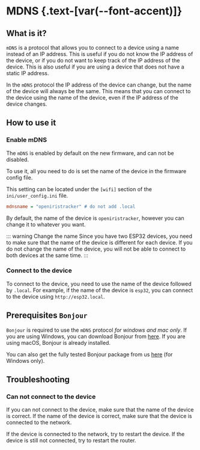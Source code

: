 # MDNS {.text-[var(--font-accent)]}

## What is it?

`mDNS` is a protocol that allows you to connect to a device using a name instead of an IP address. This is useful if you do not know the IP address of the device, or if you do not want to keep track of the IP address of the device. This is also useful if you are using a device that does not have a static IP address.

In the `mDNS` protocol the IP address of the device can change, but the name of the device will always be the same. This means that you can connect to the device using the name of the device, even if the IP address of the device changes.

## How to use it

### Enable mDNS

The `mDNS` is enabled by default on the new firmware, and can not be disabled.

To use it, all you need to do is set the name of the device in the firmware config file.

This setting can be located under the `[wifi]` section of the `ini/user_config.ini` file.

```ini
mdnsname = "openiristracker" # do not add .local
```

By default, the name of the device is `openiristracker`, however you can change it to whatever you want.

::: warning Change the name
Since you have two ESP32 devices, you need to make sure that the name of the device is different for each device. If you do not change the name of the device, you will not be able to connect to both devices at the same time.
:::

### Connect to the device

To connect to the device, you need to use the name of the device followed by `.local`. For example, if the name of the device is `esp32`, you can connect to the device using `http://esp32.local`.

## Prerequisites `Bonjour`

`Bonjour` is required to use the `mDNS` protocol _for windows and mac only_. If you are using Windows, you can download Bonjour from [here](https://support.apple.com/kb/DL999?locale=en_US). If you are using macOS, Bonjour is already installed.

You can also get the fully tested Bonjour package from us [here](https://github.com/RedHawk989/EyeTrackVR/tree/GUI/GUI/assets/3rdParty) (for Windows only).

## Troubleshooting

### Can not connect to the device

If you can not connect to the device, make sure that the name of the device is correct. If the name of the device is correct, make sure that the device is connected to the network.

If the device is connected to the network, try to restart the device. If the device is still not connected, try to restart the router.
